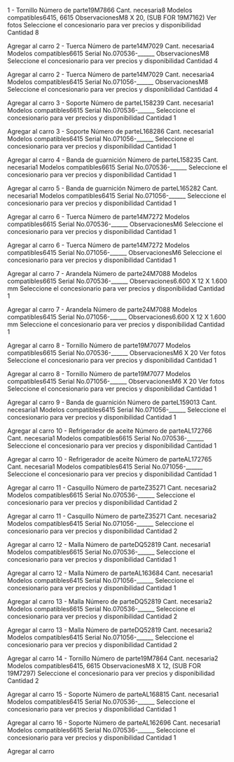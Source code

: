 1 -
Tornillo
Número de parte19M7866
Cant. necesaria8
Modelos compatibles6415, 6615
ObservacionesM8 X 20, (SUB FOR 19M7162)
Ver fotos
Seleccione el concesionario para ver precios y disponibilidad
Cantidad
8

Agregar al carro
2 -
Tuerca
Número de parte14M7029
Cant. necesaria4
Modelos compatibles6615
Serial No.070536-______
ObservacionesM8
Seleccione el concesionario para ver precios y disponibilidad
Cantidad
4

Agregar al carro
2 -
Tuerca
Número de parte14M7029
Cant. necesaria4
Modelos compatibles6415
Serial No.071056-______
ObservacionesM8
Seleccione el concesionario para ver precios y disponibilidad
Cantidad
4

Agregar al carro
3 -
Soporte
Número de parteL158239
Cant. necesaria1
Modelos compatibles6615
Serial No.070536-______
Seleccione el concesionario para ver precios y disponibilidad
Cantidad
1

Agregar al carro
3 -
Soporte
Número de parteL168286
Cant. necesaria1
Modelos compatibles6415
Serial No.071056-______
Seleccione el concesionario para ver precios y disponibilidad
Cantidad
1

Agregar al carro
4 -
Banda de guarnición
Número de parteL158235
Cant. necesaria1
Modelos compatibles6615
Serial No.070536-______
Seleccione el concesionario para ver precios y disponibilidad
Cantidad
1

Agregar al carro
5 -
Banda de guarnición
Número de parteL165282
Cant. necesaria1
Modelos compatibles6415
Serial No.071056-______
Seleccione el concesionario para ver precios y disponibilidad
Cantidad
1

Agregar al carro
6 -
Tuerca
Número de parte14M7272
Modelos compatibles6615
Serial No.070536-______
ObservacionesM6
Seleccione el concesionario para ver precios y disponibilidad
Cantidad
1

Agregar al carro
6 -
Tuerca
Número de parte14M7272
Modelos compatibles6415
Serial No.071056-______
ObservacionesM6
Seleccione el concesionario para ver precios y disponibilidad
Cantidad
1

Agregar al carro
7 -
Arandela
Número de parte24M7088
Modelos compatibles6615
Serial No.070536-______
Observaciones6.600 X 12 X 1.600 mm
Seleccione el concesionario para ver precios y disponibilidad
Cantidad
1

Agregar al carro
7 -
Arandela
Número de parte24M7088
Modelos compatibles6415
Serial No.071056-______
Observaciones6.600 X 12 X 1.600 mm
Seleccione el concesionario para ver precios y disponibilidad
Cantidad
1

Agregar al carro
8 -
Tornillo
Número de parte19M7077
Modelos compatibles6615
Serial No.070536-______
ObservacionesM6 X 20
Ver fotos
Seleccione el concesionario para ver precios y disponibilidad
Cantidad
1

Agregar al carro
8 -
Tornillo
Número de parte19M7077
Modelos compatibles6415
Serial No.071056-______
ObservacionesM6 X 20
Ver fotos
Seleccione el concesionario para ver precios y disponibilidad
Cantidad
1

Agregar al carro
9 -
Banda de guarnición
Número de parteL159013
Cant. necesaria1
Modelos compatibles6415
Serial No.071056-______
Seleccione el concesionario para ver precios y disponibilidad
Cantidad
1

Agregar al carro
10 -
Refrigerador de aceite
Número de parteAL172766
Cant. necesaria1
Modelos compatibles6615
Serial No.070536-______
Seleccione el concesionario para ver precios y disponibilidad
Cantidad
1

Agregar al carro
10 -
Refrigerador de aceite
Número de parteAL172765
Cant. necesaria1
Modelos compatibles6415
Serial No.071056-______
Seleccione el concesionario para ver precios y disponibilidad
Cantidad
1

Agregar al carro
11 -
Casquillo
Número de parteZ35271
Cant. necesaria2
Modelos compatibles6615
Serial No.070536-______
Seleccione el concesionario para ver precios y disponibilidad
Cantidad
2

Agregar al carro
11 -
Casquillo
Número de parteZ35271
Cant. necesaria2
Modelos compatibles6415
Serial No.071056-______
Seleccione el concesionario para ver precios y disponibilidad
Cantidad
2

Agregar al carro
12 -
Malla
Número de parteDQ52819
Cant. necesaria1
Modelos compatibles6615
Serial No.070536-______
Seleccione el concesionario para ver precios y disponibilidad
Cantidad
1

Agregar al carro
12 -
Malla
Número de parteAL163684
Cant. necesaria1
Modelos compatibles6415
Serial No.071056-______
Seleccione el concesionario para ver precios y disponibilidad
Cantidad
1

Agregar al carro
13 -
Malla
Número de parteDQ52819
Cant. necesaria2
Modelos compatibles6615
Serial No.070536-______
Seleccione el concesionario para ver precios y disponibilidad
Cantidad
2

Agregar al carro
13 -
Malla
Número de parteDQ52819
Cant. necesaria2
Modelos compatibles6415
Serial No.071056-______
Seleccione el concesionario para ver precios y disponibilidad
Cantidad
2

Agregar al carro
14 -
Tornillo
Número de parte19M7864
Cant. necesaria2
Modelos compatibles6415, 6615
ObservacionesM8 X 12, (SUB FOR 19M7297)
Seleccione el concesionario para ver precios y disponibilidad
Cantidad
2

Agregar al carro
15 -
Soporte
Número de parteAL168815
Cant. necesaria1
Modelos compatibles6415
Serial No.070536-______
Seleccione el concesionario para ver precios y disponibilidad
Cantidad
1

Agregar al carro
16 -
Soporte
Número de parteAL162696
Cant. necesaria1
Modelos compatibles6615
Serial No.070536-______
Seleccione el concesionario para ver precios y disponibilidad
Cantidad
1

Agregar al carro